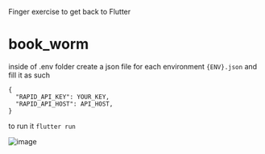 Finger exercise to get back to Flutter


# book_worm

inside of .env folder create a json file for each environment `{ENV}.json` and fill it as such 
```
{
  "RAPID_API_KEY": YOUR_KEY,
  "RAPID_API_HOST": API_HOST,
}

```
to run it 
`flutter run`



![image](https://github.com/samoz93/book_worm/assets/21069007/75f23d83-2bae-43a2-9221-5ec9ab749e13)
